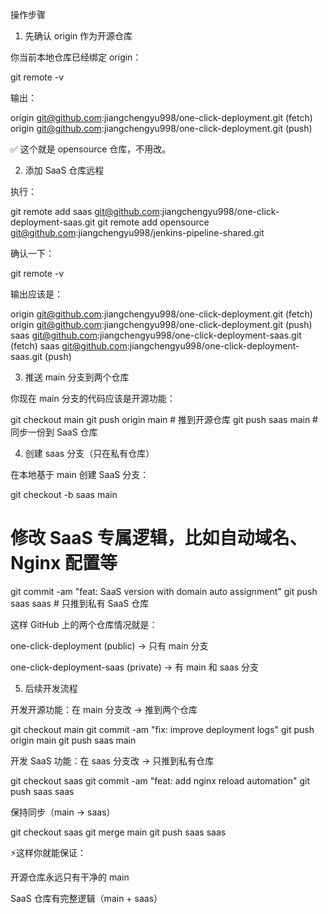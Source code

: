 操作步骤
1. 先确认 origin 作为开源仓库

你当前本地仓库已经绑定 origin：

git remote -v


输出：

origin  git@github.com:jiangchengyu998/one-click-deployment.git (fetch)
origin  git@github.com:jiangchengyu998/one-click-deployment.git (push)


✅ 这个就是 opensource 仓库，不用改。

2. 添加 SaaS 仓库远程

执行：

git remote add saas git@github.com:jiangchengyu998/one-click-deployment-saas.git
git remote add opensource git@github.com:jiangchengyu998/jenkins-pipeline-shared.git

确认一下：

git remote -v


输出应该是：

origin  git@github.com:jiangchengyu998/one-click-deployment.git (fetch)
origin  git@github.com:jiangchengyu998/one-click-deployment.git (push)
saas    git@github.com:jiangchengyu998/one-click-deployment-saas.git (fetch)
saas    git@github.com:jiangchengyu998/one-click-deployment-saas.git (push)

3. 推送 main 分支到两个仓库

你现在 main 分支的代码应该是开源功能：

git checkout main
git push origin main   # 推到开源仓库
git push saas main     # 同步一份到 SaaS 仓库

4. 创建 saas 分支（只在私有仓库）

在本地基于 main 创建 SaaS 分支：

git checkout -b saas main
# 修改 SaaS 专属逻辑，比如自动域名、Nginx 配置等
git commit -am "feat: SaaS version with domain auto assignment"
git push saas saas     # 只推到私有 SaaS 仓库


这样 GitHub 上的两个仓库情况就是：

one-click-deployment (public) → 只有 main 分支

one-click-deployment-saas (private) → 有 main 和 saas 分支

5. 后续开发流程

开发开源功能：在 main 分支改 → 推到两个仓库

git checkout main
git commit -am "fix: improve deployment logs"
git push origin main
git push saas main


开发 SaaS 功能：在 saas 分支改 → 只推到私有仓库

git checkout saas
git commit -am "feat: add nginx reload automation"
git push saas saas


保持同步（main → saas）

git checkout saas
git merge main
git push saas saas


⚡这样你就能保证：

开源仓库永远只有干净的 main

SaaS 仓库有完整逻辑（main + saas）